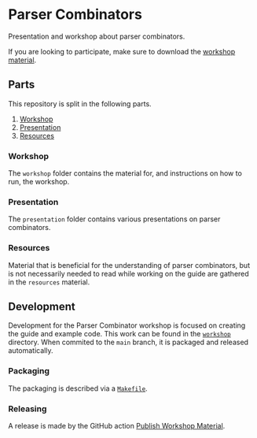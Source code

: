 # Parser Combinators
Presentation and workshop about parser combinators.

If you are looking to participate, make sure to download the [workshop material][material].

## Parts
This repository is split in the following parts.

1. [Workshop][workshop]
2. [Presentation][presentation]
3. [Resources][resources]

### Workshop
The `workshop` folder contains the material for, and instructions on how to run, the workshop.

### Presentation
The `presentation` folder contains various presentations on parser combinators.

### Resources
Material that is beneficial for the understanding of parser combinators, but is not necessarily needed to read while working on the guide are gathered in the `resources` material.

## Development
Development for the Parser Combinator workshop is focused on creating the guide and example code. This work can be found in the [`workshop`][workshop] directory. When commited to the `main` branch, it is packaged and released automatically.

### Packaging
The packaging is described via a [`Makefile`][makefile].

### Releasing
A release is made by the GitHub action [Publish Workshop Material][action:publish].

[material]: https://github.com/fifth-postulate/parser-combinators/releases/download/latest/workshop-material.tar.gz
[workshop]: https://github.com/fifth-postulate/parser-combinators/tree/main/workshop
[presentation]: https://github.com/fifth-postulate/parser-combinators/tree/main/presentation
[resources]: httsp://github.com/fifth-postulate/parser-combinators/tree/main/resources
[makefile]: https://github.com/fifth-postulate/parser-combinators/tree/main/Makefile
[action:publish]: https://github.com/fifth-postulate/parser-combinators/actions/workflows/publish-material.yaml